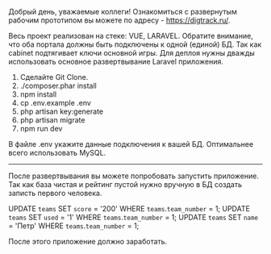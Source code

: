 Добрый день, уважаемые коллеги! Ознакомиться с развернутым рабочим прототипом вы можете по адресу - https://digtrack.ru/. 

Весь проект реализован на стеке: VUE, LARAVEL. Обратите внимание, что оба портала должны быть подключены к одной (единой) БД. Так как cabinet 
подтягивает ключи основной игры. Для деплоя нужны дважды использовать основное развертвывание Laravel приложения.

1) Сделайте Git Clone.
2) ./composer.phar install 
3) npm install
4) cp .env.example .env
5) php artisan key:generate
6) php artisan migrate
7) npm run dev

В файле .env укажите данные подключения к вашей БД. Оптимальнее всего использовать MySQL.

______________

После развертвывания вы можете попробовать запустить приложение. Так как база чистая и рейтинг пустой нужно вручную в БД создать записть первого человека.

UPDATE `teams` SET `score` = '200' WHERE `teams`.`team_number` = 1;
UPDATE `teams` SET `used` = '1' WHERE `teams`.`team_number` = 1;
UPDATE `teams` SET `name` = 'Петр' WHERE `teams`.`team_number` = 1;

После этого приложение должно заработать.
